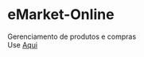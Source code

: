 # eMarket-Online
Gerenciamento de produtos e compras   
Use <a href="https://randomcoolprojects.github.io/eMarket-Online/">Aqui</a>
